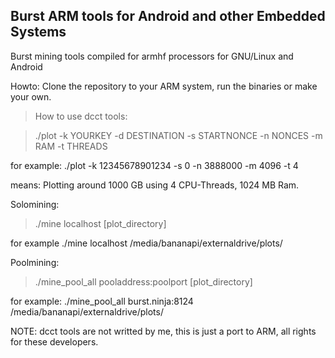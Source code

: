 ## Burst ARM tools for Android and other Embedded Systems

Burst mining tools compiled for armhf processors for GNU/Linux and Android 

Howto: Clone the repository to your ARM system, run the binaries or  make your own.

> How to use dcct tools:

> ./plot -k YOURKEY -d DESTINATION -s STARTNONCE -n NONCES -m RAM -t THREADS

for example: ./plot -k 12345678901234 -s 0 -n 3888000 -m 4096 -t 4

means: Plotting around 1000 GB using 4 CPU-Threads, 1024 MB Ram. 

Solomining:
> ./mine localhost [plot_directory]

for example ./mine localhost /media/bananapi/externaldrive/plots/

Poolmining:
> ./mine_pool_all pooladdress:poolport [plot_directory]

for example: ./mine_pool_all burst.ninja:8124 /media/bananapi/externaldrive/plots/


NOTE: dcct tools are not writted by me, this is just a port to ARM, all rights for these developers.
